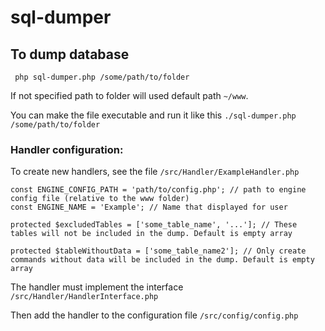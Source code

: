 # sql-dumper

## To dump database
``` php sql-dumper.php /some/path/to/folder```

If not specified path to folder will used default path ```~/www```.

You can make the file executable and run it like this ```./sql-dumper.php /some/path/to/folder```


### Handler configuration:
To create new handlers, see the file ```/src/Handler/ExampleHandler.php```

``` 
const ENGINE_CONFIG_PATH = 'path/to/config.php'; // path to engine config file (relative to the www folder)
const ENGINE_NAME = 'Example'; // Name that displayed for user

protected $excludedTables = ['some_table_name', '...']; // These tables will not be included in the dump. Default is empty array

protected $tableWithoutData = ['some_table_name2']; // Only create commands without data will be included in the dump. Default is empty array
```

The handler must implement the interface ```/src/Handler/HandlerInterface.php```

Then add the handler to the configuration file ```/src/config/config.php```
